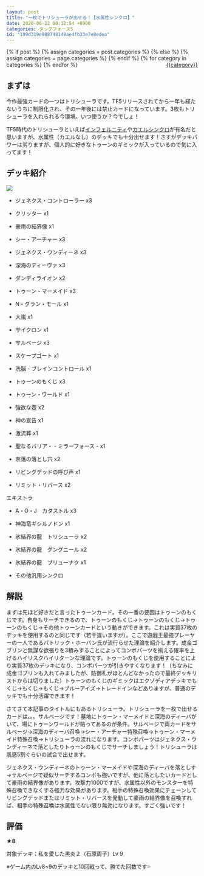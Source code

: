 ```yaml
---
layout: post
title: "一枚でトリシューラが出せる！【水属性シンクロ】"
date: 2020-06-22 00:12:54 +0900
categories: タッグフォース5
id: "199d319e988748149ae4fb33e7e8edea"
---
```

{% if post %}
{% assign categories = post.categories %}
{% else %}
{% assign categories = page.categories %}
{% endif %}
{% for category in categories %}
<a href="{{site.baseurl}}/categories/#{{category|slugize}}" style="float: right; margin-left: 4px;">{{category}}</a>
{% endfor %}
<br>
## まずは

今作最強カードの一つはトリシューラです。TF5リリースされてから一年も経たないうちに制限化され、その一年後には禁止カードになっています。3枚もトリシューラを入れられる今環境。いつ使うか？今でしょ！

TF5時代のトリシューラといえば[インフェルニティ](https://ameblo.jp/marron-shiroutoshi/entry-10430319119.html)や[カエルシンクロ](http://blog.livedoor.jp/reqreq360/archives/51437227.html)が有名だと思いますが、水属性（カエルなし）のデッキでも十分出せます！さすがデッキパワーは劣りますが、個人的に好きなトゥーンのギミックが入っているので気に入ってます！

## デッキ紹介

![]({{site.baseurl}}\assets/199d319e988748149ae4fb33e7e8edea/ULJM05734_00004.jpg)

-  ジェネクス・コントローラー x3

- クリッター x1

- 豪雨の結界像 x1

- シー・アーチャー x3

- ジェネクス・ウンディーネ x3

- 深海のディーヴァ x3

- ダンディライオン x2

- トゥーン・マーメイド x3

- N・グラン・モール x1

- 大嵐 x1

- サイクロン x1

- サルベージ x3

- スケープゴート x1

- 洗脳 - ブレインコントロール x1

- トゥーンのもくじ x3

- トゥーン・ワールド x1

- 強欲な壺 x2

- 神の宣告 x1

- 激流葬 x1

- 聖なるバリア・ - ミラーフォース - x1

- 奈落の落とし穴 x2

- リビングデッドの呼び声 x1

- リミット・リバース x2

エキストラ

- A・O・J　カタストル x3

- 神海竜ギシルノドン x1

- 氷結界の龍　トリシューラ x2

- 氷結界の龍　グングニール x2

- 氷結界の龍　ブリューナク x1

- その他汎用シンクロ

## 解説

まずは先ほど好きだと言ったトゥーンカード。その一番の要因はトゥーンのもくじです。自身もサーチできるので、トゥーンのもくじ→トゥーンのもくじ→トゥーンのもくじ→その他トゥーンカードという動きができます。これは実質37枚のデッキを使用するのと同じです（若干違いますが）。ここで遊戯王最強プレーヤーの一人であるパトリック・ホーバン氏が流行らせた理論を紹介します。成金ゴブリンと無謀な欲張りを3積みすることによってコンボパーツを揃える確率を上げるハイリスクハイリターンな理論です。トゥーンのもくじを使用することにより実質37枚のデッキになり、コンボパーツが引きやすくなります！（ちなみに成金ゴブリンも入れてみましたが、防御札がほとんどなかったので最終デッキリストからは切りました）トゥーンのもくじのギミックはエクゾディアデッキでもくじ→もくじ→もくじ→ブルーアイズ→トレードインなどありますが、普通のデッキでも十分活躍できます！

さてさて本記事のタイトルにもあるトリシューラ。トリシューラを一枚で出せるカードは。。。サルベージです！墓地にトゥーン・マーメイドと深海のディーバがいて、場にトゥーンワールドが貼ってあるのが条件。サルベージで両カードをサルベージ→深海のディーバ召喚→シー・アーチャー特殊召喚→トゥーン・マーメイド特殊召喚→トリシューラの流れになります。コンボパーツはジェネクス・ウンディーネで落としたりトゥーンのもくじでサーチしましょう！トリシューラは肌感5割ぐらいの試合で出せます。

ジェネクス・ウンディーネのトゥーン・マーメイドや深海のディーバを落としす→サルベージで疑似サーチするコンボも強いですが、他に落としたいカードとして豪雨の結界像があります。攻撃力1000ですが、水属性以外のモンスターを特殊召喚できなくする強力な効果があります。相手の特殊召喚効果にチェーンしてリビングデッドまたはリミット・リバースを発動して豪雨の結界像を召喚すれば、相手の特殊召喚は水属性でない限り無効になります。すごく強いです！

## 評価

__★8__

対象デッキ：私を愛した黒炎２（石原周子）Lv 9

※ゲーム内のLv8~9のデッキと10回戦って、勝てた回数です💦

